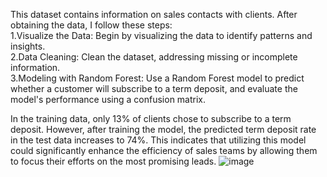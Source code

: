 This dataset contains information on sales contacts with clients. After obtaining the data, I follow these steps:  
1.Visualize the Data: Begin by visualizing the data to identify patterns and insights.  
2.Data Cleaning: Clean the dataset, addressing missing or incomplete information.  
3.Modeling with Random Forest: Use a Random Forest model to predict whether a customer will subscribe to a term deposit, and evaluate the model's performance using a confusion matrix.

In the training data, only 13% of clients chose to subscribe to a term deposit. However, after training the model, the predicted term deposit rate in the test data increases to 74%. This indicates that utilizing this model could significantly enhance the efficiency of sales teams by allowing them to focus their efforts on the most promising leads.
![image](https://github.com/user-attachments/assets/a0f8cd47-6a3d-404a-a0d7-5e1e5d78f883)

